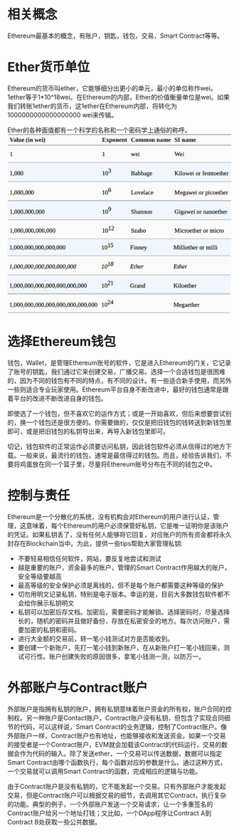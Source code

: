 # 相关概念
Ethereum最基本的概念，有账户，钥匙，钱包，交易，Smart Contract等等。

# Ether货币单位

Ethereum的货币叫ether，它能够细分出更小的单元，最小的单位称作wei。1ether等于1*10^18wei。在Ethereum的内部，Ether的价值衡量单位是wei。如果我们转账1ether的货币，这1ether在Ethereum内部，将转化为1000000000000000000 wei来传输。

Ether的各种面值都有一个科学的名称和一个密码学上通俗的称呼。
![img](/book/units.png)

# 选择Ethereum钱包

钱包，Wallet，是管理Ethereum账号的软件，它是进入Ethereum的门关，它记录了账号的钥匙，我们通过它来创建交易，广播交易。选择一个合适钱包是很困难的，因为不同的钱包有不同的特点，有不同的设计。有一些适合新手使用，而另外一些则适合专业玩家使用。Ethereum平台自身不断改进中，最好的钱包通常是跟着平台的改进不断改进自身的钱包。

即使选了一个钱包，但不喜欢它的运作方式；或是一开始喜欢，但后来想要尝试别的，换一个钱包还是很方便的。你需要做的，仅仅是把旧钱包的钱转送到新钱包里即可，或是把旧钱包的私钥导出来，再导入新钱包里即可。

切记，钱包软件的正常运作必须要访问私钥，因此钱包软件必须从信得过的地方下载。一般来说，最流行的钱包，通常是最信得过的钱包。而且，经验告诉我们，不要将鸡蛋放在同一个篮子里，尽量将Ethereum账号分布在不同的钱包之中。

# 控制与责任

Ethereum是一个分散化的系统，没有机构会对Ethereum的用户进行认证，管理，这意味着，每个Ethereum的用户必须保管好私钥，它是唯一证明你是该账户的凭证。如果私钥丢了，没有任何人能够将它回复，对应账户的所有资金都将永久封存在Blockchain当中。为此，提供一些tips帮助大家管理私钥:

* 不要轻易相信任何软件，网站，要反复地尝试和测试
* 越是重要的账户，资金最多的账户，管理的Smart Contract作用越大的账户，安全等级要越高
* 最高等级的安全保护必须是离线的，但不是每个账户都需要这种等级的保护
* 切勿用明文记录私钥，特别是电子版本。幸运的是，目前大多数钱包软件都不会给你展示私钥明文
* 私钥可以加密后存文档。加密后，需要密码才能解锁。选择密码时，尽量选择长的，随机的密码并且做好备份，存放在私密安全的地方。每次访问账户，需要加密的私钥和密码。
* 进行大金额的交易前，转一笔小钱测试对方是否能收到。
* 要创建一个新账户，先打一笔小钱到新账户，在从新账户打一笔小钱回来，测试可行性。账户创建失败的原因很多，拿笔小钱测一测，以防万一。

# 外部账户与Contract账户

外部账户是指拥有私钥的账户，拥有私钥意味着账户资金的所有权，账户合同的控制权。另一种账户是Contact账户，Contract账户没有私钥，但包含了实现合同细节的代码，可以这样说，Smart Contract的业务逻辑，控制了Contract账户。像外部账户一样，Contract账户也有地址，也能够接收和发送资金。如果一个交易的接受者是一个Contract账户，EVM就会加载该Contract的代码运行，交易的数据会作为代码的输入。除了发送ether，一个交易可以传送数据，数据可以指定Smart Contract由哪个函数执行，每个函数对应的参数是什么。通过这种方式，一个交易就可以调用Smart Contract的函数，完成相应的逻辑与功能。

由于Contract账户是没有私钥的，它不能发起一个交易。只有外部账户才能发起交易，但是Contract账户可以根据交易的细节，去调用其它Contract，执行复杂的功能。典型的例子，一个外部账户发送一个交易请求，让一个多重签名的Contract账户给另一个地址打钱；又比如，一个DApp程序让Contract A到Contract B处获取一些公共数据。
